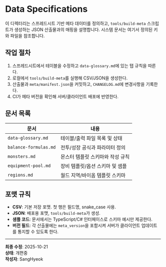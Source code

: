 # Data Specifications

이 디렉터리는 스프레드시트 기반 메타 데이터를 정의하고, `tools/build-meta` 스크립트가 생성하는 JSON 산출물과의 매핑을 설명합니다. 시스템 문서는 여기서 정의된 키와 파일을 참조합니다.

## 작업 절차

1. 스프레드시트에서 테이블을 수정하고 `data-glossary.md`에 있는 탭 규칙을 따른다.  
2. 로컬에서 `tools/build-meta`를 실행해 CSV/JSON을 생성한다.  
3. 산출물과 `meta/manifest.json`을 커밋하고, `CHANGELOG.md`에 변경사항을 기록한다.  
4. CI가 메타 버전을 확인해 서버/클라이언트 배포에 반영한다.

## 문서 목록

| 문서 | 내용 |
| --- | --- |
| `data-glossary.md` | 테이블/출력 파일 목록 및 상태 |
| `balance-formulas.md` | 전투/성장 공식과 파라미터 정의 |
| `monsters.md` | 몬스터 템플릿 스키마와 작성 규칙 |
| `equipment-pool.md` | 장비 템플릿/옵션 스키마 및 샘플 |
| `regions.md` | 월드 지역/바이옴 템플릿 스키마 |

## 포맷 규칙

- **CSV**: 기본 저장 포맷. 첫 행은 필드명, snake_case 사용.  
- **JSON**: 배포용 포맷, `tools/build-meta`가 생성.  
- **샘플 코드**: 문서에서는 TypeScript/C# 인터페이스로 스키마 예시만 제공한다.  
- **버전 필드**: 각 산출물에는 `meta_version`을 포함시켜 서버가 클라이언트 업데이트를 통지할 수 있도록 한다.

---
**최종 수정**: 2025-10-21  
**상태**: 개편중  
**작성자**: SangHyeok  
